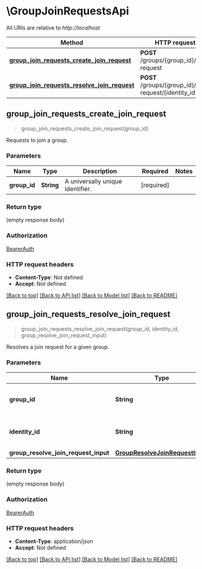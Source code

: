 # \GroupJoinRequestsApi

All URIs are relative to *http://localhost*

Method | HTTP request | Description
------------- | ------------- | -------------
[**group_join_requests_create_join_request**](GroupJoinRequestsApi.md#group_join_requests_create_join_request) | **POST** /groups/{group_id}/join-request | 
[**group_join_requests_resolve_join_request**](GroupJoinRequestsApi.md#group_join_requests_resolve_join_request) | **POST** /groups/{group_id}/join-request/{identity_id} | 



## group_join_requests_create_join_request

> group_join_requests_create_join_request(group_id)


Requests to join a group.

### Parameters


Name | Type | Description  | Required | Notes
------------- | ------------- | ------------- | ------------- | -------------
**group_id** | **String** | A universally unique identifier. | [required] |

### Return type

 (empty response body)

### Authorization

[BearerAuth](../README.md#BearerAuth)

### HTTP request headers

- **Content-Type**: Not defined
- **Accept**: Not defined

[[Back to top]](#) [[Back to API list]](../README.md#documentation-for-api-endpoints) [[Back to Model list]](../README.md#documentation-for-models) [[Back to README]](../README.md)


## group_join_requests_resolve_join_request

> group_join_requests_resolve_join_request(group_id, identity_id, group_resolve_join_request_input)


Resolves a join request for a given group.

### Parameters


Name | Type | Description  | Required | Notes
------------- | ------------- | ------------- | ------------- | -------------
**group_id** | **String** | A universally unique identifier. | [required] |
**identity_id** | **String** | A universally unique identifier. | [required] |
**group_resolve_join_request_input** | [**GroupResolveJoinRequestInput**](GroupResolveJoinRequestInput.md) |  | [required] |

### Return type

 (empty response body)

### Authorization

[BearerAuth](../README.md#BearerAuth)

### HTTP request headers

- **Content-Type**: application/json
- **Accept**: Not defined

[[Back to top]](#) [[Back to API list]](../README.md#documentation-for-api-endpoints) [[Back to Model list]](../README.md#documentation-for-models) [[Back to README]](../README.md)


